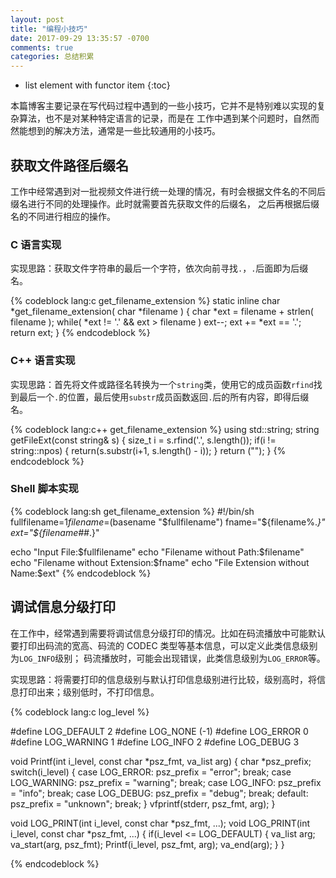 ```yaml
---
layout: post
title: "编程小技巧"
date: 2017-09-29 13:35:57 -0700
comments: true
categories: 总结积累
---
```


* list element with functor item
{:toc}

本篇博客主要记录在写代码过程中遇到的一些小技巧，它并不是特别难以实现的复杂算法，也不是对某种特定语言的记录，而是在
工作中遇到某个问题时，自然而然能想到的解决方法，通常是一些比较通用的小技巧。  

<!--more-->

## 获取文件路径后缀名

工作中经常遇到对一批视频文件进行统一处理的情况，有时会根据文件名的不同后缀名进行不同的处理操作。此时就需要首先获取文件的后缀名，
之后再根据后缀名的不同进行相应的操作。  

### C 语言实现

实现思路：获取文件字符串的最后一个字符，依次向前寻找`.`，`.`后面即为后缀名。

{% codeblock lang:c get_filename_extension %}
static inline char *get_filename_extension( char *filename )
{
    char *ext = filename + strlen( filename );
    while( *ext != '.' && ext > filename )
        ext--;
    ext += *ext == '.';
    return ext;
}
{% endcodeblock %}

### C++ 语言实现

实现思路：首先将文件或路径名转换为一个`string`类，使用它的成员函数`rfind`找到最后一个`.`的位置，最后使用`substr`成员函数返回`.`后的所有内容，即得后缀名。

{% codeblock lang:c++ get_filename_extension %}
using std::string;
string getFileExt(const string& s)
{
    size_t i = s.rfind('.', s.length());
    if(i != string::npos)
    {
        return(s.substr(i+1, s.length() - i));
    }
    return ("");
}
{% endcodeblock %}

### Shell 脚本实现

{% codeblock lang:sh get_filename_extension %}
#!/bin/sh
fullfilename=$1
filename=$(basename "$fullfilename")
fname="${filename%.*}"
ext="${filename##*.}"

echo "Input File:$fullfilename"
echo "Filename without Path:$filename"
echo "Filename without Extension:$fname"
echo "File Extension without Name:$ext"
{% endcodeblock %}

## 调试信息分级打印

在工作中，经常遇到需要将调试信息分级打印的情况。比如在码流播放中可能默认要打印出码流的宽高、码流的 CODEC 类型等基本信息，可以定义此类信息级别为`LOG_INFO`级别；
码流播放时，可能会出现错误，此类信息级别为`LOG_ERROR`等。  

实现思路：将需要打印的信息级别与默认打印信息级别进行比较，级别高时，将信息打印出来；级别低时，不打印信息。

{% codeblock lang:c log_level %}

#define LOG_DEFAULT 2
#define LOG_NONE    (-1)
#define LOG_ERROR   0
#define LOG_WARNING 1
#define LOG_INFO    2
#define LOG_DEBUG   3

void Printf(int i_level, const char *psz_fmt, va_list arg)
{
   char *psz_prefix;
   switch(i_level) 
   {
        case LOG_ERROR:
            psz_prefix = "error";
            break;
        case LOG_WARNING:
            psz_prefix = "warning";
            break;
        case LOG_INFO:
            psz_prefix = "info";
            break;
        case LOG_DEBUG:
            psz_prefix = "debug";
            break;
        default:
            psz_prefix = "unknown";
            break;
   }
   vfprintf(stderr, psz_fmt, arg);
}

void LOG_PRINT(int i_level, const char *psz_fmt, ...); 
void LOG_PRINT(int i_level, const char *psz_fmt, ...)
{
    if(i_level <= LOG_DEFAULT)
    {
        va_list arg;
        va_start(arg, psz_fmt);
        Printf(i_level, psz_fmt, arg);
        va_end(arg);
    }
}

{% endcodeblock %}
